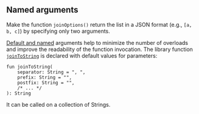 ## Named arguments

Make the function `joinOptions()` return the list in a JSON format (e.g., `[a, b, c]`)
by specifying only two arguments. 

[Default and named](https://kotlinlang.org/docs/reference/functions.html#default-arguments)
arguments help to minimize the number of overloads and improve the readability of the function invocation.
The library function [`joinToString`](https://kotlinlang.org/api/latest/jvm/stdlib/kotlin.collections/join-to-string.html)
is declared with default values for parameters:

```
fun joinToString(
    separator: String = ", ",
    prefix: String = "",
    postfix: String = "",
    /* ... */
): String
```

It can be called on a collection of Strings.
